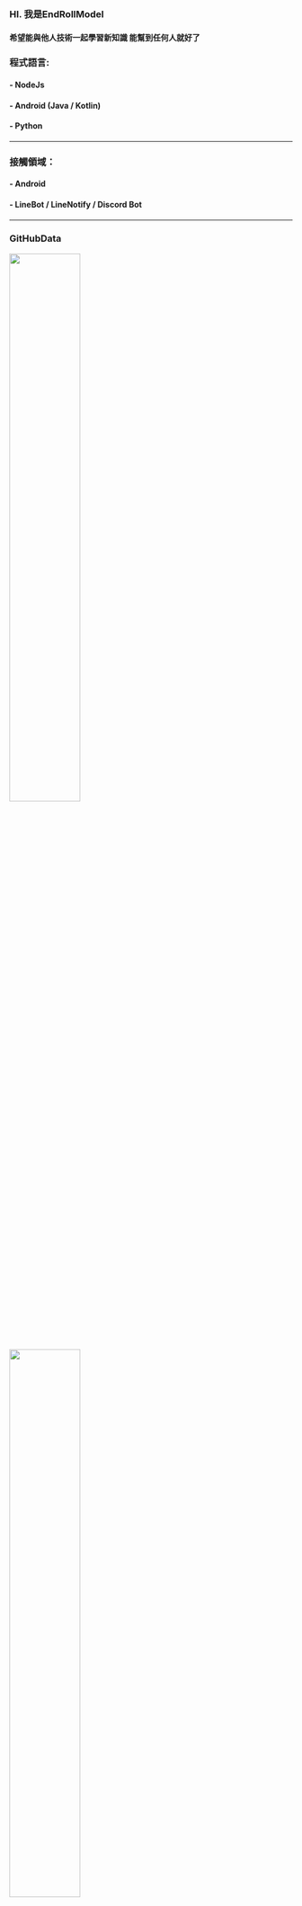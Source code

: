
### HI. 我是EndRollModel 

#### 希望能與他人技術一起學習新知識 能幫到任何人就好了

### 程式語言:

#### - NodeJs

#### - Android (Java / Kotlin)

#### - Python 

----

### 接觸領域：

#### - Android

#### - LineBot / LineNotify / Discord Bot

---- 

### GitHubData

<div>
    <img width="50%" src="https://github-readme-stats.vercel.app/api?username=EndRollModel&show_icons=true&theme=dracula">
    <br/>
    <img width="50%" src="https://github-readme-stats.vercel.app/api/top-langs/?username=EndRollModel&layout=compact&theme=dracula">
    <br/>
<!--     <img src="https://music-card.levinvic.store/?id=313u5rd4zov6fvufwzpngtgb3hvm"> -->
<!--     <br/> -->
</div>
![](https://music-card.levinvic.store?id=313u5rd4zov6fvufwzpngtgb3hvm)
